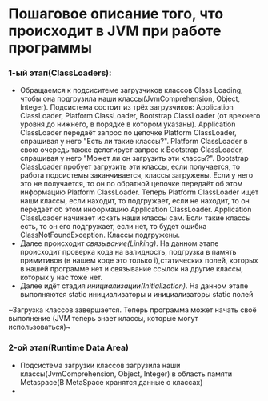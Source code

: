 # Пошаговое описание того, что происходит в JVM при работе программы


### 1-ый этап(ClassLoaders):
* Обращаемся к подсиситеме загрузчиков классов Class Loading, чтобы она подгрузила наши классы(JvmComprehension, Object, Integer).
Подсистема состоит из трёх загрузчиков: Application ClassLoader, Platform ClassLoader, Bootstrap ClassLoader (от врехнего уровня до нижнего, в порядке в котором указаны). Application ClassLoader передаёт запрос по цепочке Platform ClassLoader, спрашивая у него "Есть ли такие классы?". Platform ClassLoader в свою очередь также делегирует запрос к Bootstrap ClassLoader, спрашивая у него "Может ли он загрузить эти классы?". Bootstrap ClassLoader пробует загрузить эти классы, если получается, то работа подсистемы заканчивается, классы загружены. Если у него это не получается, то он по обратной цепочке передаёт об этом информацию Platform ClassLoader. Теперь Platform ClassLoader ищет наши классы, если находит, то подгружает, если не находит, то он передаёт об этом информацию Application ClassLoader. Application ClassLoader начинает искать наши классы сам. Если такие классы есть, то он его подгружает, если нет, то будет ошибка ClassNotFoundException. Классы подгружены.
* Далее происходит *связывание(Linking)*. На данном этапе происходит проверка кода на валидность, подгрузка в память примитивов (в нашем коде это только i),статических полей, которых в нашей программе нет и связывание ссылок на другие классы, которых у нас тоже нет.
* Далее идёт стадия *инициализации(Initialization)*. На данном этапе выполняются static инициализаторы и инициализаторы static полей

~Загрузка классов завершается. Теперь программа может начать своё выполнение (JVM теперь знает классы, которые могут использоваться)~

### 2-ой этап(Runtime Data Area)
* Подсистема загрузки классов загрузила наши классы(JvmComprehension, Object, Integer) в область памяти Metaspace(В MetaSpace хранятся данные о классах)
* 
